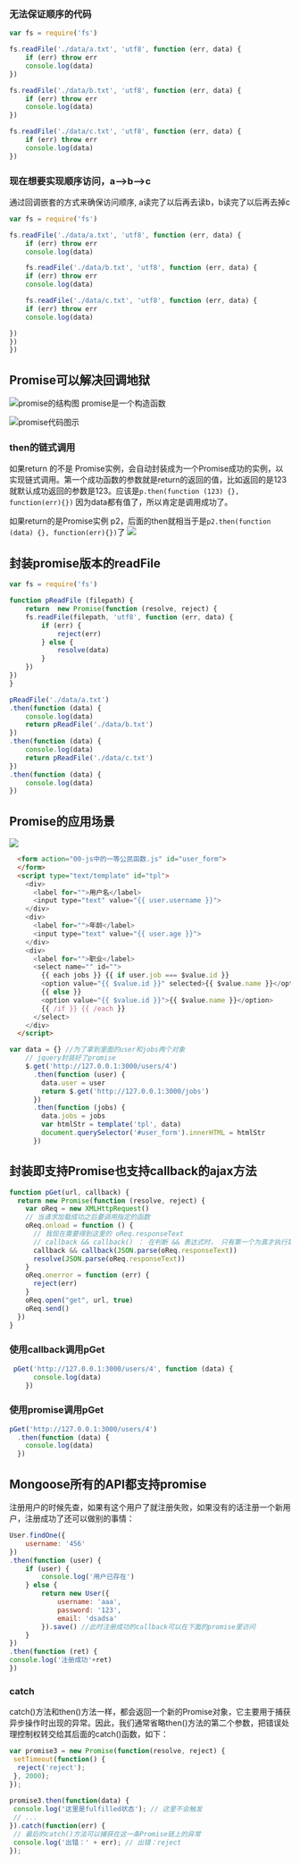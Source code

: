 ### 无法保证顺序的代码
```js
var fs = require('fs')

fs.readFile('./data/a.txt', 'utf8', function (err, data) {
    if (err) throw err
    console.log(data)
})

fs.readFile('./data/b.txt', 'utf8', function (err, data) {
    if (err) throw err
    console.log(data)
})

fs.readFile('./data/c.txt', 'utf8', function (err, data) {
    if (err) throw err
    console.log(data)
})
```

### 现在想要实现顺序访问，a-->b-->c
通过回调嵌套的方式来确保访问顺序, a读完了以后再去读b，b读完了以后再去掉c
```js
var fs = require('fs')

fs.readFile('./data/a.txt', 'utf8', function (err, data) {
    if (err) throw err
    console.log(data)

    fs.readFile('./data/b.txt', 'utf8', function (err, data) {
    if (err) throw err
    console.log(data)

    fs.readFile('./data/c.txt', 'utf8', function (err, data) {
    if (err) throw err
    console.log(data)

})
})
})
```

## Promise可以解决回调地狱

![promise的结构图](https://raw.githubusercontent.com/nickwilling/figurebed/master/img/20191210215914.png)
promise是一个构造函数 

![promise代码图示](https://raw.githubusercontent.com/nickwilling/figurebed/master/img/20191210222735.png)

### then的链式调用
如果return 的不是 Promise实例，会自动封装成为一个Promise成功的实例，以实现链式调用。第一个成功函数的参数就是return的返回的值，比如返回的是123就默认成功返回的参数是123。应该是`p.then(function (123) {}, function(err){})` 因为data都有值了，所以肯定是调用成功了。

如果return的是Promise实例 p2，后面的then就相当于是`p2.then(function (data) {}, function(err){})`了
![](https://raw.githubusercontent.com/nickwilling/figurebed/master/img/20191210225608.png)

## 封装promise版本的readFile
```js
var fs = require('fs')

function pReadFile (filepath) {
    return  new Promise(function (resolve, reject) {
    fs.readFile(filepath, 'utf8', function (err, data) {
        if (err) {
            reject(err) 
        } else {
            resolve(data)
        }
    })
})
}

pReadFile('./data/a.txt')
.then(function (data) {
    console.log(data)
    return pReadFile('./data/b.txt')
})
.then(function (data) {
    console.log(data)
    return pReadFile('./data/c.txt')
})
.then(function (data) {
    console.log(data)
})
```

## Promise的应用场景
![](https://raw.githubusercontent.com/nickwilling/figurebed/master/img/20191211104433.png)

```html
  <form action="00-js中的一等公民函数.js" id="user_form">
  </form>
  <script type="text/template" id="tpl">
    <div>
      <label for="">用户名</label>
      <input type="text" value="{{ user.username }}">
    </div>
    <div>
      <label for="">年龄</label>
      <input type="text" value="{{ user.age }}">
    </div>
    <div>
      <label for="">职业</label>
      <select name="" id="">
        {{ each jobs }} {{ if user.job === $value.id }}
        <option value="{{ $value.id }}" selected>{{ $value.name }}</option>
        {{ else }}
        <option value="{{ $value.id }}">{{ $value.name }}</option>
        {{ /if }} {{ /each }}
      </select>
    </div>
  </script>
```

```js
var data = {} //为了拿到里面的user和jobs两个对象
    // jquery封装好了promise
    $.get('http://127.0.0.1:3000/users/4')
      .then(function (user) {
        data.user = user
        return $.get('http://127.0.0.1:3000/jobs')
      })
      .then(function (jobs) {
        data.jobs = jobs
        var htmlStr = template('tpl', data)
        document.querySelector('#user_form').innerHTML = htmlStr
      })
```

## 封装即支持Promise也支持callback的ajax方法
```js
function pGet(url, callback) {
  return new Promise(function (resolve, reject) {
    var oReq = new XMLHttpRequest()
    // 当请求加载成功之后要调用指定的函数
    oReq.onload = function () {
      // 我现在需要得到这里的 oReq.responseText
      // callback && callback() ： 在判断 && 表达式时， 只有第一个为真才执行第二个；也就是说如果没传callback就不会执行callback()
      callback && callback(JSON.parse(oReq.responseText))
      resolve(JSON.parse(oReq.responseText))
    }
    oReq.onerror = function (err) {
      reject(err)
    }
    oReq.open("get", url, true)
    oReq.send()
  })
}
```

###  使用callback调用pGet
```js
 pGet('http://127.0.0.1:3000/users/4', function (data) {
      console.log(data)
    })
```
### 使用promise调用pGet
```js
pGet('http://127.0.0.1:3000/users/4')
  .then(function (data) {
    console.log(data)
  })
```

## Mongoose所有的API都支持promise
注册用户的时候先查，如果有这个用户了就注册失败，如果没有的话注册一个新用户，注册成功了还可以做别的事情：
```js
User.findOne({
    username: '456'
})
.then(function (user) {
    if (user) {
        console.log('用户已存在')
    } else {
        return new User({
            username: 'aaa',
            password: '123',
            email: 'dsadsa'
        }).save() //此时注册成功的callback可以在下面的promise里访问
    }
})
.then(function (ret) {
console.log('注册成功'+ret)
})
```

### catch
catch()方法和then()方法一样，都会返回一个新的Promise对象，它主要用于捕获异步操作时出现的异常。因此，我们通常省略then()方法的第二个参数，把错误处理控制权转交给其后面的catch()函数，如下：
```js
var promise3 = new Promise(function(resolve, reject) {
 setTimeout(function() {
  reject('reject');
 }, 2000);
});
 
promise3.then(function(data) {
 console.log('这里是fulfilled状态'); // 这里不会触发
 // ...
}).catch(function(err) {
 // 最后的catch()方法可以捕获在这一条Promise链上的异常
 console.log('出错：' + err); // 出错：reject
});
```
